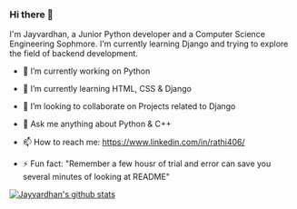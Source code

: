 ### Hi there 👋
I'm Jayvardhan, a Junior Python developer and a Computer Science Engineering Sophmore. I'm currently learning Django and trying to explore the field of backend development.  

- 🔭 I’m currently working on Python

- 🌱 I’m currently learning HTML, CSS & Django

- 👯 I’m looking to collaborate on Projects related to Django

- 💬 Ask me anything about Python & C++  

- 📫 How to reach me: https://www.linkedin.com/in/rathi406/

- ⚡ Fun fact: "Remember a few housr of trial and error can save you several minutes of looking at README"

[![Jayvardhan's github stats](https://github-readme-stats.vercel.app/api?username=ComputerScientist-01&show_icons=true)](https://github.com/anuraghazra/github-readme-stats)
